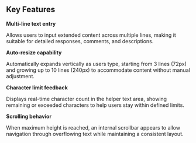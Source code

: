 ## Key Features

**Multi-line text entry**

Allows users to input extended content across multiple lines, making it suitable for detailed responses, comments, and descriptions.

**Auto-resize capability**

Automatically expands vertically as users type, starting from 3 lines (72px) and growing up to 10 lines (240px) to accommodate content without manual adjustment.

**Character limit feedback**

Displays real-time character count in the helper text area, showing remaining or exceeded characters to help users stay within defined limits.

**Scrolling behavior**

When maximum height is reached, an internal scrollbar appears to allow navigation through overflowing text while maintaining a consistent layout.